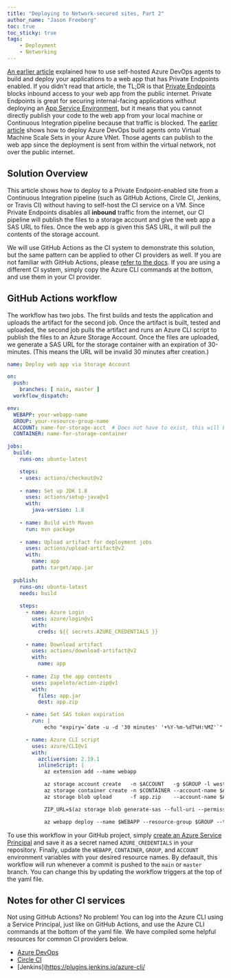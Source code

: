 ```yaml
---
title: "Deploying to Network-secured sites, Part 2"
author_name: "Jason Freeberg"
toc: true
toc_sticky: true
tags: 
    - Deployment
    - Networking
---
```


[An earlier article]() explained how to use self-hosted Azure DevOps agents to build and deploy your applications to a web app that has Private Endpoints enabled. If you didn't read that article, the TL;DR is that [Private Endpoints]() blocks inbound access to your web app from the public internet. Private Endpoints is great for securing internal-facing applications without deploying an [App Service Environment](), but it means that you cannot directly publish your code to the web app from your local machine or Continuous Integration pipeline because that traffic is blocked. The [earlier article]() shows how to deploy Azure DevOps build agents onto Virtual Machine Scale Sets in your Azure VNet. Those agents can publish to the web app since the deployment is sent from within the virtual network, not over the public internet.

## Solution Overview

This article shows how to deploy to a Private Endpoint-enabled site from a Continuous Integration pipeline (such as GitHub Actions, Circle CI, Jenkins, or Travis CI) without having to self-host the CI service on a VM. Since Private Endpoints disables all **inbound** traffic from the internet, our CI pipeline will publish the files to a storage account and give the web app a SAS URL to files. Once the web app is given this SAS URL, it will pull the contents of the storage account.

We will use GitHub Actions as the CI system to demonstrate this solution, but the same pattern can be applied to other CI providers as well. If you are not familiar with GitHub Actions, please [refer to the docs](). If you are using a different CI system, simply copy the Azure CLI commands at the bottom, and use them in your CI provider.

## GitHub Actions workflow

The workflow has two jobs. The first builds and tests the application and uploads the artifact for the second job. Once the artifact is built, tested and uploaded, the second job pulls the artifact and runs an Azure CLI script to publish the files to an Azure Storage Account. Once the files are uploaded, we generate a SAS URL for the storage container with an expiration of 30-minutes. (This means the URL will be invalid 30 minutes after creation.)

```yaml
name: Deploy web app via Storage Account

on:
  push:
    branches: [ main, master ]
  workflow_dispatch:

env:
  WEBAPP: your-webapp-name
  GROUP: your-resource-group-name
  ACCOUNT: name-for-storage-acct  # Does not have to exist, this will be created for you
  CONTAINER: name-for-storage-container

jobs:
  build:
    runs-on: ubuntu-latest

    steps:
    - uses: actions/checkout@v2
    
    - name: Set up JDK 1.8
      uses: actions/setup-java@v1
      with:
        java-version: 1.8
        
    - name: Build with Maven
      run: mvn package
      
    - name: Upload artifact for deployment jobs
      uses: actions/upload-artifact@v2
      with:
        name: app
        path: target/app.jar
  
  publish:
    runs-on: ubuntu-latest
    needs: build
    
    steps:
      - name: Azure Login
        uses: azure/login@v1
        with:
          creds: ${{ secrets.AZURE_CREDENTIALS }}
          
      - name: Download artifact
        uses: actions/download-artifact@v2
        with:
          name: app
      
      - name: Zip the app contents
        uses: papeloto/action-zip@v1
        with:
          files: app.jar
          dest: app.zip

      - name: Set SAS token expiration
        run: |
            echo "expiry=`date -u -d '30 minutes' '+%Y-%m-%dT%H:%MZ'`" >> $GITHUB_ENV

      - name: Azure CLI script
        uses: azure/CLI@v1
        with:
          azcliversion: 2.19.1
          inlineScript: |
            az extension add --name webapp

            az storage account create   -n $ACCOUNT   -g $GROUP -l westus
            az storage container create -n $CONTAINER --account-name $ACCOUNT
            az storage blob upload      -f app.zip    --account-name $ACCOUNT -c $CONTAINER -n $ACCOUNT

            ZIP_URL=$(az storage blob generate-sas --full-uri --permissions r --expiry ${{ env.expiry }} --account-name $ACCOUNT -c $CONTAINER -n $ACCOUNT | xargs)

            az webapp deploy --name $WEBAPP --resource-group $GROUP --type zip --src-url $ZIP_URL
```

To use this workflow in your GitHub project, simply [create an Azure Service Principal](https://github.com/azure/login#configure-deployment-credentials) and save it as a secret named `AZURE_CREDENTIALS` in your repository. Finally, update the `WEBAPP`, `CONTAINER`, `GROUP`, and `ACCOUNT` environment variables with your desired resource names. By defaault, this workflow will run whenever a commit is pushed to the `main` or `master` branch. You can change this by updating the workflow triggers at the top of the yaml file.

## Notes for other CI services

Not using GitHub Actions? No problem! You can log into the Azure CLI using a Service Principal, just like on GitHub Actions, and use the Azure CLI commands at the bottom of the yaml file. We have compiled some helpful resources for common CI providers below.

- [Azure DevOps](https://docs.microsoft.com/azure/devops/pipelines/tasks/deploy/azure-cli?view=azure-devops)
- [Circle CI](https://circleci.com/developer/orbs/orb/circleci/azure-cli)
- [Jenkins](https://plugins.jenkins.io/azure-cli/
